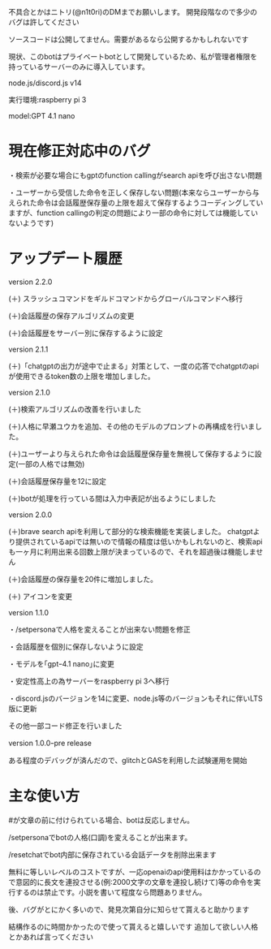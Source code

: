 不具合とかはニトリ(@n1t0ri)のDMまでお願いします。
開発段階なので多少のバグは許してください

ソースコードは公開してません。需要があるなら公開するかもしれないです

現状、このbotはプライベートbotとして開発しているため、私が管理者権限を持っているサーバーのみに導入しています。

node.js/discord.js v14

実行環境:raspberry pi 3

model:GPT 4.1 nano

# 現在修正対応中のバグ
・検索が必要な場合にもgptのfunction callingがsearch apiを呼び出さない問題

・ユーザーから受信した命令を正しく保存しない問題(本来ならユーザーから与えられた命令は会話履歴保存量の上限を超えて保存するようコーディングしていますが、function callingの判定の問題により一部の命令に対しては機能していないようです)
# アップデート履歴
version 2.2.0

(＋) スラッシュコマンドをギルドコマンドからグローバルコマンドへ移行

(＋)会話履歴の保存アルゴリズムの変更

(＋)会話履歴をサーバー別に保存するように設定

version 2.1.1

(＋)「chatgptの出力が途中で止まる」対策として、一度の応答でchatgptのapiが使用できるtoken数の上限を増加しました。

 version 2.1.0
 
(＋)検索アルゴリズムの改善を行いました

(＋)人格に早瀬ユウカを追加、その他のモデルのプロンプトの再構成を行いました。

(＋)ユーザーより与えられた命令は会話履歴保存量を無視して保存するように設定(一部の人格では無効)

(＋)会話履歴保存量を12に設定

(＋)botが処理を行っている間は入力中表記が出るようにしました


version 2.0.0

(＋)brave search apiを利用して部分的な検索機能を実装しました。
chatgptより提供されているapiでは無いので情報の精度は低いかもしれないのと、検索apiも一ヶ月に利用出来る回数上限が決まっているので、それを超過後は機能しません

(＋)会話履歴の保存量を20件に増加しました。

(＋) アイコンを変更

version 1.1.0

・/setpersonaで人格を変えることが出来ない問題を修正

・会話履歴を個別に保存しないように設定

・モデルを｢gptｰ4.1 nano｣に変更

・安定性高上の為サーバーをraspberry pi 3へ移行

・discord.jsのバージョンを14に変更、node.js等のバージョンもそれに伴いLTS版に更新

その他一部コード修正を行いました

version 1.0.0ｰpre release

ある程度のデバッグが済んだので、glitchとGASを利用した試験運用を開始

# 主な使い方

#が文章の前に付けられている場合、botは反応しません。

/setpersonaでbotの人格(口調)を変えることが出来ます。

/resetchatでbot内部に保存されている会話データを削除出来ます

無料に等しいレベルのコストですが、一応openaiのapi使用料はかかっているので意図的に長文を連投させる(例:2000文字の文章を連投し続けて)等の命令を実行するのは禁止です。小説を書いて程度なら問題ありません。

後、バグがとにかく多いので、発見次第自分に知らせて貰えると助かります

結構作るのに時間かかったので使って貰えると嬉しいです
追加して欲しい人格とかあれば言ってください
